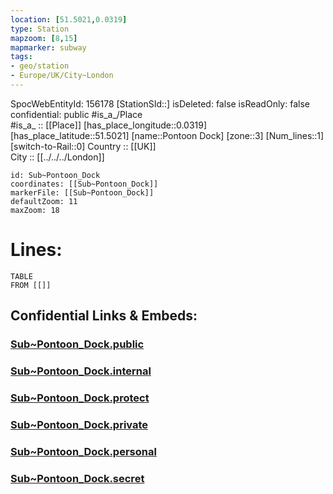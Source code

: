 ```yaml
---
location: [51.5021,0.0319] 
type: Station 
mapzoom: [8,15] 
mapmarker: subway 
tags:
- geo/station
- Europe/UK/City~London
---
```

SpocWebEntityId: 156178
[StationSId::] 
isDeleted: false
isReadOnly: false
confidential: public
#is_a_/Place  
#is_a_ :: [[Place]] 
[has_place_longitude::0.0319] 
[has_place_latitude::51.5021] 
[name::Pontoon Dock] 
[zone::3] 
[Num_lines::1] 
[switch-to-Rail::0] 
Country :: [[UK]]  
City :: [[../../../London]]  


```leaflet
id: Sub~Pontoon_Dock
coordinates: [[Sub~Pontoon_Dock]] 
markerFile: [[Sub~Pontoon_Dock]] 
defaultZoom: 11 
maxZoom: 18
```


# Lines: 
```dataview
TABLE 
FROM [[]] 
```


## Confidential Links & Embeds: 

### [Sub~Pontoon_Dock.public](/_public/\Earth\Continent\Europe\Europe~North\UK\England\Regions~England\London,Greater\cities~GreaterLondon\Underground\StationSub~Pontoon_Dock.public.md) 

### [Sub~Pontoon_Dock.internal](/_internal/\Earth\Continent\Europe\Europe~North\UK\England\Regions~England\London,Greater\cities~GreaterLondon\Underground\StationSub~Pontoon_Dock.internal.md) 

### [Sub~Pontoon_Dock.protect](/_protect/\Earth\Continent\Europe\Europe~North\UK\England\Regions~England\London,Greater\cities~GreaterLondon\Underground\StationSub~Pontoon_Dock.protect.md) 

### [Sub~Pontoon_Dock.private](/_private/\Earth\Continent\Europe\Europe~North\UK\England\Regions~England\London,Greater\cities~GreaterLondon\Underground\StationSub~Pontoon_Dock.private.md) 

### [Sub~Pontoon_Dock.personal](/_personal/\Earth\Continent\Europe\Europe~North\UK\England\Regions~England\London,Greater\cities~GreaterLondon\Underground\StationSub~Pontoon_Dock.personal.md) 

### [Sub~Pontoon_Dock.secret](/_secret/\Earth\Continent\Europe\Europe~North\UK\England\Regions~England\London,Greater\cities~GreaterLondon\Underground\StationSub~Pontoon_Dock.secret.md)

